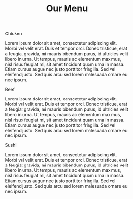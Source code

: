 <!DOCTYPE html>
<html lang="en">
<head>
    <meta charset="UTF-8">
    <meta name="viewport" content="width=device-width, initial-scale=1.0">
    <title>Module 2 Solution</title>
    <link rel="stylesheet" href="css/style.css">
</head>
<style>
 /* reset box-sizing to border-box */
* {
    box-sizing: border-box;
}

/* set body margin to 0 */
body {
    margin: 0;
}

/* header styles */
header {
    background-color: #f7dc6f;
    text-align: center;
    padding: 10px;
}
/* main styles */
main {
    max-width: 960px;
    margin: 0 auto;
    padding: 10px;
    display: flex;
    flex-wrap: wrap;
}

/* section styles */
section {
    flex-basis: 100%;
    margin-bottom: 30px;
    border: 1px solid #000;
    background-color: #f1c40f;
    position: relative;
}

/* section title styles */
.section-title {
    position: absolute;
    top: 0;
    right: 0;
    background-color: #000;
    color: #fff;
    padding: 10px;
    font-size: 25

 </style>
 <body>
    <header>
        <h1>Our Menu</h1>
    </header>
    <main>
        <section>
            <div class="section-title">Chicken</div>
            <p>Lorem ipsum dolor sit amet, consectetur adipiscing elit. Morbi vel velit erat. Duis et tempor orci. Donec tristique, erat a feugiat gravida, mi mauris bibendum purus, id ultricies velit libero in urna. Ut tempus, mauris ac elementum maximus, nisl risus feugiat mi, sit amet tincidunt quam urna in massa. Etiam cursus augue nec justo porttitor fringilla. Sed vel eleifend justo. Sed quis arcu sed lorem malesuada ornare eu nec ipsum.</p>
        </section>
        <section>
            <div class="section-title">Beef</div>
            <p>Lorem ipsum dolor sit amet, consectetur adipiscing elit. Morbi vel velit erat. Duis et tempor orci. Donec tristique, erat a feugiat gravida, mi mauris bibendum purus, id ultricies velit libero in urna. Ut tempus, mauris ac elementum maximus, nisl risus feugiat mi, sit amet tincidunt quam urna in massa. Etiam cursus augue nec justo porttitor fringilla. Sed vel eleifend justo. Sed quis arcu sed lorem malesuada ornare eu nec ipsum.</p>
        </section>
        <section>
            <div class="section-title">Sushi</div>
            <p>Lorem ipsum dolor sit amet, consectetur adipiscing elit. Morbi vel velit erat. Duis et tempor orci. Donec tristique, erat a feugiat gravida, mi mauris bibendum purus, id ultricies velit libero in urna. Ut tempus, mauris ac elementum maximus, nisl risus feugiat mi, sit amet tincidunt quam urna in massa. Etiam cursus augue nec justo porttitor fringilla. Sed vel eleifend justo. Sed quis arcu sed lorem malesuada ornare eu nec ipsum.</p>
        </section>
    </main>
</body>
</html>
